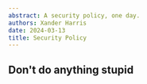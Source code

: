 ```yaml
---
abstract: A security policy, one day.
authors: Xander Harris
date: 2024-03-13
title: Security Policy
---
```


## Don't do anything stupid
